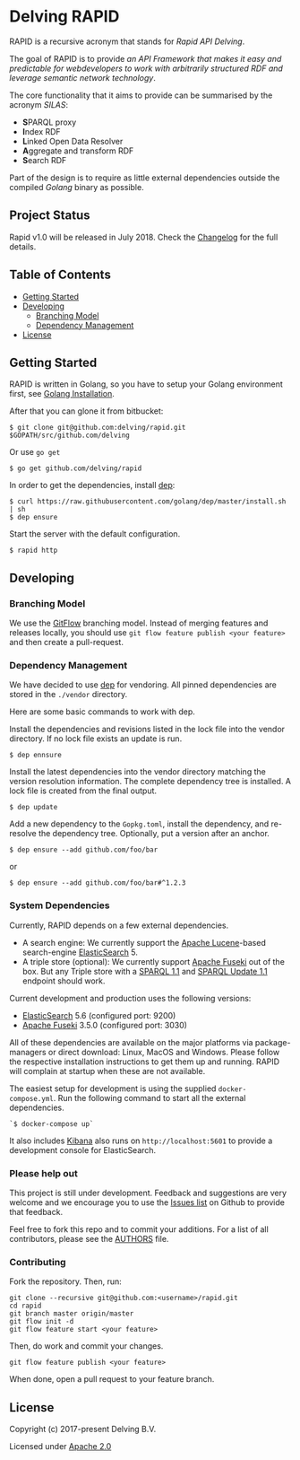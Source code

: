 # Delving RAPID 

RAPID is a recursive acronym that stands for *Rapid API Delving*. 

The goal of RAPID is to provide *an API Framework that makes it easy and predictable for webdevelopers to work with arbitrarily structured RDF and leverage semantic network technology*.

The core functionality that it aims to provide can be summarised by the acronym *SILAS*:

* **S**PARQL proxy
* **I**ndex RDF
* **L**inked Open Data Resolver
* **A**ggregate and transform RDF
* **S**earch RDF

Part of the design is to require as little external dependencies outside the compiled *Golang* binary as possible. 

## Project Status

Rapid v1.0 will be released in July 2018. Check the [Changelog] for the full details.

[Changelog]:https://github.com/delving/rapid/blob/master/CHANGELOG.md

## Table of Contents

* [Getting Started](#getting-started)
* [Developing](#developing)
    - [Branching Model](#branching-model)
    - [Dependency Management](#dependency-management)
* [License](#license)

## Getting Started 

RAPID is written in Golang, so you have to setup your Golang environment first, see [Golang Installation].

After that you can glone it from bitbucket:

    $ git clone git@github.com:delving/rapid.git $GOPATH/src/github.com/delving

Or use `go get`

    $ go get github.com/delving/rapid

In order to get the dependencies, install [dep]:

    $ curl https://raw.githubusercontent.com/golang/dep/master/install.sh | sh
    $ dep ensure

Start the server with the default configuration.

    $ rapid http

## Developing

### Branching Model

We use the [GitFlow](https://github.com/nvie/gitflow) branching model. Instead of merging features and releases locally, you should use `git flow feature publish <your feature>` and then create a pull-request.

### Dependency Management

We have decided to use [dep] for vendoring. All pinned dependencies are stored in the `./vendor` directory.

Here are some basic commands to work with dep.

Install the dependencies and revisions listed in the lock file into the vendor directory. If no lock file exists an update is run.

    $ dep ennsure

Install the latest dependencies into the vendor directory matching the version resolution information. The complete dependency tree is installed. A lock file is created from the final output.

    $ dep update

Add a new dependency to the `Gopkg.toml`, install the dependency, and re-resolve the dependency tree. Optionally, put a version after an anchor.

    $ dep ensure --add github.com/foo/bar

or 

    $ dep ensure --add github.com/foo/bar#^1.2.3

### System Dependencies

Currently, RAPID depends on a few external dependencies.

- A search engine: We currently support the [Apache Lucene]-based search-engine [ElasticSearch] 5.
- A triple store (optional): We currently support [Apache Fuseki] out of the box. But any Triple store with a [SPARQL 1.1] and [SPARQL Update 1.1] endpoint should work.

Current development and production uses the following versions:

- [ElasticSearch] 5.6 (configured port: 9200)
- [Apache Fuseki] 3.5.0 (configured port: 3030)

All of these dependencies are available on the major platforms via package-managers or direct download: Linux, MacOS and Windows. Please follow the respective installation instructions to get them up and running. RAPID will complain at startup when these are not available.

The easiest setup for development is using the supplied `docker-compose.yml`. Run the following command to start all the external dependencies. 

    `$ docker-compose up`

It also includes [Kibana] also runs on `http://localhost:5601` to provide a development console for ElasticSearch.

### Please help out

This project is still under development. Feedback and suggestions are very
welcome and we encourage you to use the [Issues
list](http://github.com/delving/rapid/issues) on Github to provide that
feedback.

Feel free to fork this repo and to commit your additions. For a list of all
contributors, please see the [AUTHORS](AUTHORS) file.

### Contributing

Fork the repository.  Then, run:

    git clone --recursive git@github.com:<username>/rapid.git
    cd rapid 
    git branch master origin/master
    git flow init -d
    git flow feature start <your feature>

Then, do work and commit your changes.  

    git flow feature publish <your feature>

When done, open a pull request to your feature branch.


## License

Copyright (c) 2017-present Delving B.V.

Licensed under [Apache 2.0](./License)

[Golang Installation]: https://golang.org/doc/install
[dep]: https://golang.github.io/dep/ 
[Kibana]: https://www.elastic.co/products/kibana
[golang]: https://golang.org/
[Apache Lucene]: https://lucene.apache.org/ 
[Apache Fuseki]: https://jena.apache.org/documentation/fuseki2/index.html
[ElasticSearch]: https://www.elastic.co/guide/en/elasticsearch/reference/6.2/getting-started.html
[SPARQL 1.1]: https://www.w3.org/TR/sparql11-query/
[SPARQL Update 1.1]: https://www.w3.org/TR/sparql11-update/
